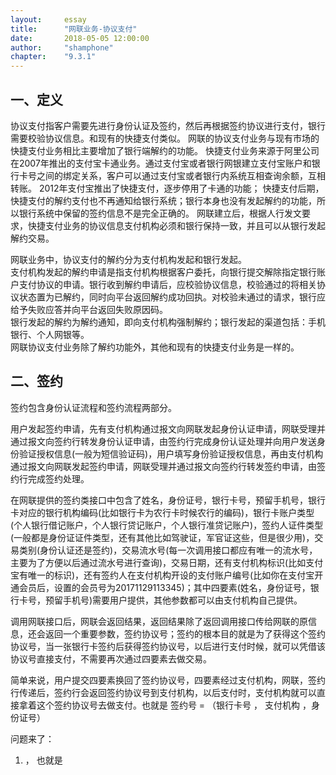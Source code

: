 ```yaml
---
layout:     essay
title:      "网联业务-协议支付"
date:       2018-05-05 12:00:00
author:     "shamphone"
chapter:	"9.3.1"
---
```


## 一、定义

协议支付指客户需要先进行身份认证及签约，然后再根据签约协议进行支付，银行需要校验协议信息。和现有的快捷支付类似。 
网联的协议支付业务与现有市场的快捷支付业务相比主要增加了银行端解约的功能。 
快捷支付业务来源于阿里公司在2007年推出的支付宝卡通业务。通过支付宝或者银行网银建立支付宝账户和银行卡号之间的绑定关系，客户可以通过支付宝或者银行内系统互相查询余额，互相转账。 2012年支付宝推出了快捷支付，逐步停用了卡通的功能； 快捷支付后期，快捷支付的解约支付也不再通知给银行系统；银行本身也没有发起解约的功能，所以银行系统中保留的签约信息不是完全正确的。 
网联建立后，根据人行发文要求，快捷支付业务的协议信息支付机构必须和银行保持一致，并且可以从银行发起解约交易。  

网联业务中，协议支付的解约分为支付机构发起和银行发起。  
支付机构发起的解约申请是指支付机构根据客户委托，向银行提交解除指定银行账户支付协议的申请。银行收到解约申请后，应校验协议信息，校验通过的将相关协议状态置为已解约，同时向平台返回解约成功回执。对校验未通过的请求，银行应给予失败应答并向平台返回失败原因码。     
银行发起的解约为解约通知，即向支付机构强制解约；银行发起的渠道包括：手机银行、个人网银等。   
网联协议支付业务除了解约功能外，其他和现有的快捷支付业务是一样的。

## 二、签约

签约包含身份认证流程和签约流程两部分。 

用户发起签约申请，先有支付机构通过报文向网联发起身份认证申请，网联受理并通过报文向签约行转发身份认证申请，由签约行完成身份认证处理并向用户发送身份验证授权信息(一般为短信验证码)，用户填写身份验证授权信息，再由支付机构通过报文向网联发起签约申请，网联受理并通过报文向签约行转发签约申请，由签约行完成签约处理。

在网联提供的签约类接口中包含了姓名，身份证号，银行卡号，预留手机号，银行卡对应的银行机构编码(比如银行卡为农行卡时候农行的编码)，银行卡账户类型(个人银行借记账户，个人银行贷记账户，个人银行准贷记账户)，签约人证件类型(一般都是身份证证件类型，还有其他比如驾驶证，军官证这些，但是很少用)，交易类别(身份认证还是签约)，交易流水号(每一次调用接口都应有唯一的流水号，主要为了方便以后通过流水号进行查询)，交易日期，还有支付机构标识(比如支付宝有唯一的标识)，还有签约人在支付机构开设的支付账户编号(比如你在支付宝开通会员后，设置的会员号为20171129113345)；其中四要素(姓名，身份证号，银行卡号，预留手机号)需要用户提供，其他参数都可以由支付机构自己提供。

调用网联接口后，网联会返回结果，返回结果除了返回调用接口传给网联的原信息，还会返回一个重要参数，签约协议号；签约的根本目的就是为了获得这个签约协议号，当一张银行卡签约后获得签约协议号，以后进行支付时候，就可以凭借该协议号直接支付，不需要再次通过四要素去做交易。

简单来说，用户提交四要素换回了签约协议号，四要素经过支付机构，网联，签约行传递后，签约行会返回签约协议号到支付机构，以后支付时，支付机构就可以直接拿着这个签约协议号去做支付。也就是 签约号 = （银行卡号 ， 支付机构 ，身份证号）

问题来了：
1.  ， 也就是 
